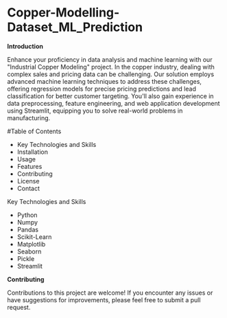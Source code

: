 # Copper-Modelling-Dataset_ML_Prediction

**Introduction**

Enhance your proficiency in data analysis and machine learning with our "Industrial Copper Modeling" project. In the copper industry, dealing with complex sales and pricing data can be challenging. Our solution employs advanced machine learning techniques to address these challenges, offering regression models for precise pricing predictions and lead classification for better customer targeting. You'll also gain experience in data preprocessing, feature engineering, and web application development using Streamlit, equipping you to solve real-world problems in manufacturing.

#Table of Contents

- Key Technologies and Skills
- Installation
- Usage
- Features
- Contributing
- License
- Contact
  
Key Technologies and Skills
- Python
- Numpy
- Pandas
- Scikit-Learn
- Matplotlib
- Seaborn
- Pickle
- Streamlit

**Contributing**

Contributions to this project are welcome! If you encounter any issues or have suggestions for improvements, please feel free to submit a pull request.

